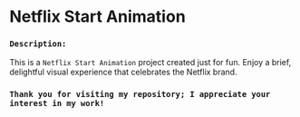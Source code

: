 # Netflix Start Animation
<!--Deployed link - https://diyabarta-naorem.github.io/Netflix-Start-Animation/-->


### `Description:`
This is a `Netflix Start Animation` project created just for fun. Enjoy a brief, delightful visual experience that celebrates the Netflix brand.

###  `Thank you for visiting my repository; I appreciate your interest in my work!`
